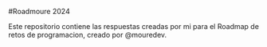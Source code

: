 #Roadmoure 2024

Este repositorio contiene las respuestas creadas por mi para el Roadmap de retos de programacion, creado por @mouredev. 
